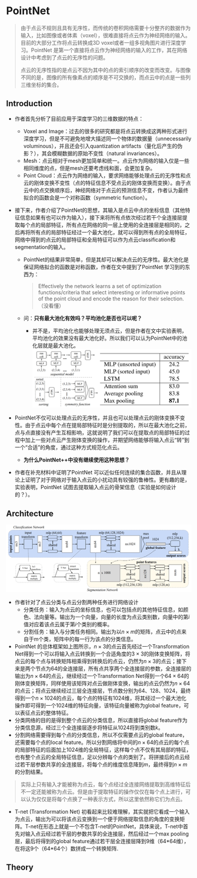 # PointNet

> 由于点云不规则且具有无序性，而传统的卷积网络需要十分整齐的数据作为输入，比如图像或者体素（voxel），很难直接将点云作为神经网络的输入。目前的大部分工作将点云转换成3D voxel或者一组多视角图片进行深度学习。PointNet 是第一个直接将点云作为神经网络的输入的工作，其在网络设计中考虑到了点云的无序性的问题。
>
> 点云的无序性指的是点云不因为其中的点的索引顺序的改变而改变。与图像不同的是，图像的所有像素点的顺序是不可交换的，而点云中的点是一些列三维坐标的集合。

## Introduction

- 作者首先分析了目前应用于深度学习的三维数据的特点：

  - Voxel and Image：过去的很多的研究都是将点云转换成这两种形式进行深度学习，但是不可避免地增大描述同一个物体的数据量（unnecessarily voluminous），并且还会引入quantization artifacts（量化后产生的伪影？），其会模糊数据的原始不变性（natural invariances）。
  - Mesh：点云相对于mesh更加简单和统一。点云作为网络的输入仅是一些相同维度的点，但是mesh还要考虑线和面，会更加复杂。
  - Point Cloud：点云作为网络的输入，要求网络能够处理点云的无序性和点云的刚体变换不变性（点的特征信息不受点云的刚体变换而变换）。由于点云中的点交换顺序后，神经网络对于点云的预测信息不变，作者认为最终拟合的函数会是一个对称函数（symmetric function）。

- 接下来，作者介绍了PointNet的思想，其输入是点云中点的坐标信息（其他特征信息如果有也可以作为输入），接下来将所有点依次经过若干个全连接层提取每个点的局部特征，所有点在网络的同一层上使用的全连接层是相同的，之后再将所有点的局部特征经过一个最大池化，就可以得到所有点的全局特征，网络中得到的点云的局部特征和全局特征可以作为点云classification和segmentation的输入。

  - PointNet的结果非常简单，但是其却可以解决点云的无序性。最大池化是保证网络拟合的函数是对称函数，作者在文中提到了PointNet 学习到的东西为：

    > Effectively the network learns a set of optimization functions/criteria that select interesting or informative points of the point cloud and encode the reason for their selection.（没看懂）

  - 问：**只有最大池化有效吗？平均池化是否也可以呢？**

    - 并不是，平均池化也能够处理无须点云，但是作者在文中实验表明，平均池化的效果没有最大池化好。所以我们可以认为PointNet中的池化层就是最大池化。![image-20210929201732579](img/PointNet1&2.assets/image-20210929201732579.png)

- PointNet不仅可以处理点云的无序性，并且也可以处理点云的刚体变换不变性。由于点云中每个点在提局部特征时是分别提取的，所以在最大池化之前，点与点直接没有产生互相影响，这就说明了我们可以在提取点的局部特征的过程中加上一些对点云产生刚体变换的操作，并期望网络能够将输入点云“转”到一个“合适”的角度，通过这种方式规范化点云。
  - **为什么PointNet++中没有继续使用这种思想？**
- 作者在补充材料中证明了PointNet 可以近似任何连续的集合函数，并且从理论上证明了对于网络对于输入点云的小扰动具有较强的鲁棒性。更有趣的是，实验表明，PointNet 试图去提取输入点云的骨架信息（实验是如何设计的？）。

## Architecture

![image-20210929204821063](img/PointNet1&2.assets/image-20210929204821063.png)

- 作者针对了点云分类与点云分割两种任务进行网络设计
  - 分类任务：输入为点云的坐标信息，也可以包括点的其他特征信息，如颜色、法向量等。输出为一个向量，向量的长度为点云类别数，向量中的第$i$值对应着该点云属于第$i$个类别的概率。
  - 分割任务：输入与分类任务相同。输出为以$n \times m$的矩阵，点云中的点来自于m个类，矩阵中的每一行为该点的分类信息。
- PointNet 的总体框架如上图所示，$n \times 3$的点云首先经过一个Transformation Net得到一个可以将输入点云转换到一个合适角度的$3 \times 3$的刚体变换矩阵，将点云的每个点与转换矩阵相乘得到转换后的点云，仍然为$n \times 3$的点云；接下来是两个节点为64的全连接层，所有点共享两个全连接层的参数，全连接层的输出为$n \times 64$的点云，继续经过一个Transformation Net得到一个$64 \times 64$的刚体变换矩阵，同样使用该矩阵对点云做刚体变换，输出的点云仍然为$n \times 64$的点云；将点云继续经过三层全连接层，节点数分别为64、128、1024，最终得到一个$n \times 1024$的点云，每个点的特征有1024维，将其经过一个最大池化操作即可得到一个1024维的特征向量，该特征向量被称为global feature，可以表征点云的整体特征。
- 分类网络的目的是得到整个点云的分类信息，所以直接将global feature作为分类信息源，经过三个全连接层逐步将特征从1024将到类别数$k$。
- 分割网络需要得到每个点的分类信息，所以不仅需要点云的global feature，还需要每个点的local feature。所以分割网络将中间的$n \times 64$的点云的每个点的局部特征的后面加上1024维的全局特征，这样每个点不仅有其局部的特征，也有整个点云的全局特征信息，足以分辨每个点的类别了。将拼接后的点云经过若干层参数共享的全连接层，将每个点的维度信息降到$m$，最终得到$n\times m$的分割结果。

> 实际上只有输入才能被称为点云，每个点经过全连接网络提取到高维特征后不一定还能被称为点云。但是由于提取特征的操作仅仅在每个点上进行，可以认为仅仅是将每个点换了一种表示方式，所以这里依然称它们为点云。

- T-net (Transformation Net) 初看起来比较难理解，其实就把它看成一个输入为点云，输出为可以将该点云变换到一个便于网络提取信息的角度的变换矩阵。T-net在形态上就是一个不包含T-net的PointNet，具体来说，T-net中首先对输入点云经过若干层的参数共享的全连接层，然后经过一个max pooling层，最后将得到的global feature通过若干层全连接层降到9维（64*64维），在将这9个（64\*64个）数拼成一个转换矩阵.

## Theory



